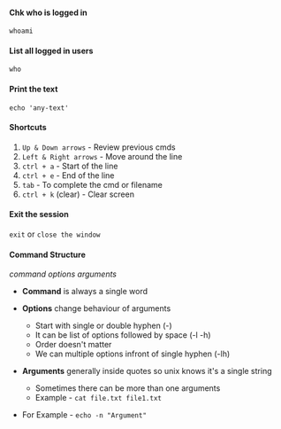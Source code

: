 #### Chk who is logged in
` whoami `

#### List all logged in users
` who `

#### Print the text
` echo 'any-text' `

#### Shortcuts 
1. `Up & Down arrows` - Review previous cmds
2. `Left & Right arrows` - Move around the line
3. `ctrl + a` - Start of the line
4. `ctrl + e` - End of the line
5. `tab` - To complete the cmd or filename
6. `ctrl + k` (clear) - Clear screen

#### Exit the session 
` exit ` or ` close the window `

#### Command Structure

*command options arguments*

- **Command** is always a single word

- **Options** change behaviour of arguments
  - Start with single or double hyphen (-)
  - It can be list of options followed by space (-l -h)
  - Order doesn't matter
  - We can multiple options infront of single hyphen (-lh)

- **Arguments** generally inside quotes so unix knows it's a single string
  - Sometimes there can be more than one arguments
  - Example - `cat file.txt file1.txt`

- For Example - `echo -n "Argument"`
#### 
`  `

#### 
`  `

#### 
`  `
